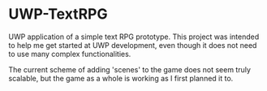 # UWP-TextRPG
UWP application of a simple text RPG prototype. This project was intended to help me get started at UWP development, even though it does not need to use many complex functionalities.

The current scheme of adding 'scenes' to the game does not seem truly scalable, but the game as a whole is working as I first planned it to.


